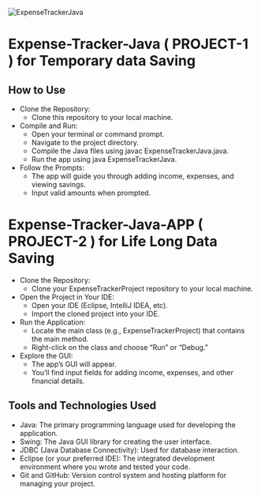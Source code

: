 
![ExpenseTrackerJava](https://github.com/Manu-Tyagi90/Expense-Tracker-Java/assets/124266608/b33bb85d-de9c-4fa2-8742-5b8e4a12b0c5)

# Expense-Tracker-Java ( PROJECT-1 ) for Temporary data Saving 
## How to Use
+ Clone the Repository:
  - Clone this repository to your local machine.
+ Compile and Run:
  - Open your terminal or command prompt.
  - Navigate to the project directory.
  - Compile the Java files using javac ExpenseTrackerJava.java.
  - Run the app using java ExpenseTrackerJava.
+ Follow the Prompts:
  - The app will guide you through adding income, expenses, and viewing savings.
  - Input valid amounts when prompted.
 
# Expense-Tracker-Java-APP ( PROJECT-2 ) for Life Long Data Saving

+ Clone the Repository:
  - Clone your ExpenseTrackerProject repository to your local machine.
+ Open the Project in Your IDE:
  - Open your IDE (Eclipse, IntelliJ IDEA, etc).
  - Import the cloned project into your IDE.
+ Run the Application:
  - Locate the main class (e.g., ExpenseTrackerProject) that contains the main method.
  - Right-click on the class and choose “Run” or “Debug.”
+ Explore the GUI:
  - The app’s GUI will appear.
  - You’ll find input fields for adding income, expenses, and other financial details.

## Tools and Technologies Used
+ Java: The primary programming language used for developing the application.
+ Swing: The Java GUI library for creating the user interface.
+ JDBC (Java Database Connectivity): Used for database interaction.
+ Eclipse (or your preferred IDE): The integrated development environment where you wrote and tested your code.
+ Git and GitHub: Version control system and hosting platform for managing your project.




